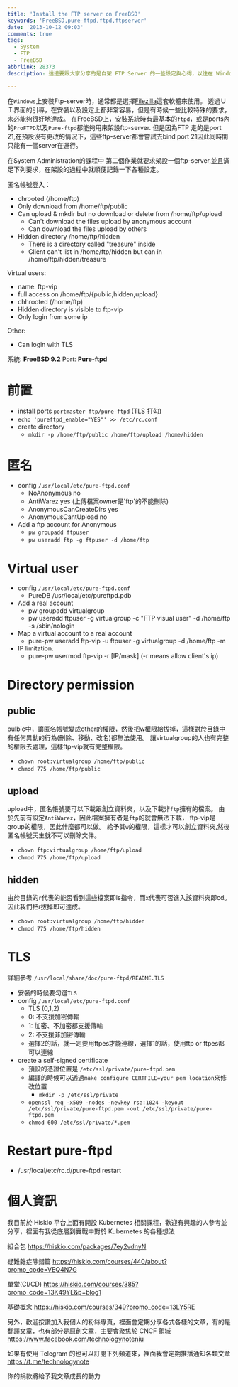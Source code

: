 ```yaml
---
title: 'Install the FTP server on FreeBSD'
keywords: 'FreeBSD,pure-ftpd,ftpd,ftpserver'
date: '2013-10-12 09:03'
comments: true
tags:
  - System
  - FTP
  - FreeBSD
abbrlink: 28373
description: 這邊要跟大家分享的是自架 FTP Server 的一些設定與心得，以往在 Windows 時可以很快速的使用 FilwZilla 來架設 FTP Server, 然而在 FreeBSD 的系統中，我們有哪些相關的選擇可以使用? 本篇文章會採用 Pure-Ftpd 作為一個 FTP Server 並且記錄 FTP 常見的相關用法要如何透過 Pure-Ftpd 來設定

---
```


在`Windows`上安裝Ftp-server時，通常都是選擇[Filezilla](https://filezilla-project.org/)這套軟體來使用。
透過ＵＩ界面的引導，在安裝以及設定上都非常容易，但是有時候一些比較特殊的要求，未必能夠很好地達成。
在FreeBSD上，安裝系統時有最基本的`ftpd`，或是ports內的`ProFTPD`以及`Pure-ftpd`都能夠用來架設ftp-server.
但是因為FTP 走的是port 21,在預設沒有更改的情況下，這些ftp-server都會嘗試去bind port 21因此同時間只能有一個server在運行。

在System Administration的課程中
第二個作業就要求架設一個ftp-server,並且滿足下列要求，在架設的過程中就順便記錄一下各種設定。
<!--more-->

匿名帳號登入：

- chrooted (/home/ftp)
- Only download from /home/ftp/public
- Can upload & mkdir but no download or delete from /home/ftp/upload
	- Can't download the files upload by anonymous account
  - Can download the files upload by others
- Hidden directory /home/ftp/hidden
	- There is a directory called "treasure" inside
  - Client can't list in /home/ftp/hidden but can in /home/ftp/hidden/treasure

Virtual users:

- name: ftp-vip
- full access on /home/ftp/{public,hidden,upload}
- chhrooted (/home/ftp)
- Hidden directory is visible to ftp-vip
- Only login from some ip

Other:

- Can login with TLS

系統:   **FreeBSD 9.2**
Port:  **Pure-ftpd**

# 前置

- install ports `portmaster ftp/pure-ftpd` (TLS 打勾)
- `echo 'pureftpd_enable="YES"' >> /etc/rc.conf`
- create directory
	- `mkdir -p /home/ftp/public /home/ftp/upload /home/hidden`

# 匿名
- config   `/usr/local/etc/pure-ftpd.conf`
	- NoAnonymous                 no
	- AntiWarez                  yes  (上傳檔案owner是'ftp'的不能刪除)
	- AnonymousCanCreateDirs		 yes
  - AnonymousCantUpload         no
- Add a ftp account for Anonymous
	- `pw groupadd ftpuser`
	- `pw useradd ftp -g ftpuser -d /home/ftp`

# Virtual user
- config `/usr/local/etc/pure-ftpd.conf`
	- PureDB     /usr/local/etc/pureftpd.pdb
- Add a real account
	- pw groupadd virtualgroup
	- pw useradd ftpuser -g virtualgroup -c "FTP visual user" -d /home/ftp -s /sbin/nologin
- Map a virtual account to a real account
	- pure-pw useradd ftp-vip -u ftpuser -g virtualgroup -d /home/ftp -m
- IP limitation.
	- pure-pw usermod ftp-vip -r [IP/mask]   (-r means  allow client's ip)

# Directory permission
## public
pulbic中，讓匿名帳號變成other的權限，然後把w權限給拔掉，這樣對於目錄中有任何異動的行為(刪除、移動、改名)都無法使用。
讓virtualgroup的人也有完整的權限去處理，這樣ftp-vip就有完整權限。

- `chown root:virtualgroup /home/ftp/public`
- `chmod 775 /home/ftp/public`

## upload
upload中，匿名帳號要可以下載跟創立資料夾，以及下載非`ftp`擁有的檔案。
由於先前有設定`AntiWarez`，因此檔案擁有者是`ftp`的就會無法下載，
ftp-vip是group的權限，因此什麼都可以做。
給予其`w`的權限，這樣才可以創立資料夾,然後匿名帳號天生就不可以刪除文件。
- `chown ftp:virtualgroup /home/ftp/upload`
- `chmod 775 /home/ftp/upload`


## hidden
由於目錄的`r`代表的能否看到這些檔案即ls指令，而`x`代表可否進入該資料夾即cd。
因此我們把r拔掉即可達成。

- `chown root:virtualgroup /home/ftp/hidden`
- `chmod 775 /home/ftp/hidden`


# TLS
詳細參考 `/usr/local/share/doc/pure-ftpd/README.TLS`
- 安裝的時候要勾選`TLS`
- config `/usr/local/etc/pure-ftpd.conf`
	- TLS  (0,1,2)
  - 0: 不支援加密傳輸
  - 1: 加密、不加密都支援傳輸
  - 2: 不支援非加密傳輸
  - 選擇2的話，就一定要用ftpes才能連線，選擇1的話，使用ftp or ftpes都可以連線
- create a self-signed certificate
	- 預設的憑證位置是 `/etc/ssl/private/pure-ftpd.pem`
  - 編譯的時候可以透過`make configure CERTFILE=your pem location`來修改位置
	- `mkdir -p /etc/ssl/private`
  - `openssl req -x509 -nodes -newkey rsa:1024 -keyout /etc/ssl/private/pure-ftpd.pem -out /etc/ssl/private/pure-ftpd.pem`
  - `chmod 600 /etc/ssl/private/*.pem`

# Restart pure-ftpd
- /usr/local/etc/rc.d/pure-ftpd restart

# 個人資訊
我目前於 Hiskio 平台上面有開設 Kubernetes 相關課程，歡迎有興趣的人參考並分享，裡面有我從底層到實戰中對於 Kubernetes 的各種想法

組合包
https://hiskio.com/packages/7ey2vdnyN

疑難雜症除錯篇
https://hiskio.com/courses/440/about?promo_code=VEQ4N7G

單堂(CI/CD)
https://hiskio.com/courses/385?promo_code=13K49YE&p=blog1

基礎概念
https://hiskio.com/courses/349?promo_code=13LY5RE

另外，歡迎按讚加入我個人的粉絲專頁，裡面會定期分享各式各樣的文章，有的是翻譯文章，也有部分是原創文章，主要會聚焦於 CNCF 領域
https://www.facebook.com/technologynoteniu

如果有使用 Telegram 的也可以訂閱下列頻道來，裡面我會定期推播通知各類文章
https://t.me/technologynote

你的捐款將給予我文章成長的動力
<script type="text/javascript" src="https://cdnjs.buymeacoffee.com/1.0.0/button.prod.min.js" data-name="bmc-button" data-slug="hwchiu" data-color="#000000" data-emoji=""  data-font="Cookie" data-text="Buy me a coffee" data-outline-color="#fff" data-font-color="#fff" data-coffee-color="#fd0" ></script>